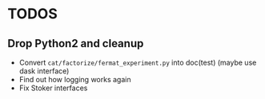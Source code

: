 # TODOS

## Drop Python2 and cleanup

* Convert `cat/factorize/fermat_experiment.py` into doc(test) (maybe use dask interface)
* Find out how logging works again
* Fix Stoker interfaces
